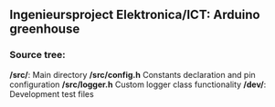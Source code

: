 ## Ingenieursproject Elektronica/ICT: Arduino greenhouse

### Source tree:
**/src/**: Main directory
**/src/config.h** Constants declaration and pin configuration
**/src/logger.h** Custom logger class functionality
**/dev/**: Development test files
